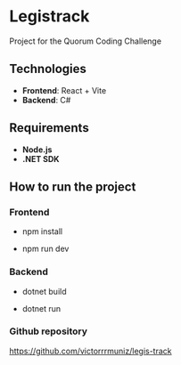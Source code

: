 # Legistrack

Project for the Quorum Coding Challenge

## Technologies

- **Frontend**: React + Vite
- **Backend**: C#

## Requirements

- **Node.js**
- **.NET SDK**


## How to run the project

### Frontend
- npm install

- npm run dev

### Backend
- dotnet build

- dotnet run

### Github repository

https://github.com/victorrrmuniz/legis-track
